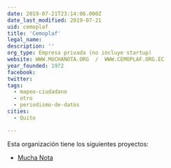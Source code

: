 ```yaml
---
date: 2019-07-21T23:14:06.000Z
date_last_modified: 2019-07-21
uid: cemoplaf
title: 'Cemoplaf'
legal_name: 
description: ''
org_type: Empresa privada (no incluye startup)
website: WWW.MUCHANOTA.ORG  /  WWW.CEMOPLAF.ORG.EC
year_founded: 1972
facebook: 
twitter: 
tags:
  - mapeo-ciudadano
  - otro
  - periodismo-de-datos
cities: 
  - Quito

---
```


Esta organización tiene los siguientes proyectos:

- [Mucha Nota](/proyectos/mucha-nota)
